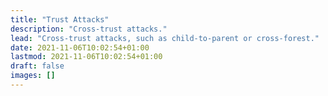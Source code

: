 ```yaml
---
title: "Trust Attacks"
description: "Cross-trust attacks."
lead: "Cross-trust attacks, such as child-to-parent or cross-forest."
date: 2021-11-06T10:02:54+01:00
lastmod: 2021-11-06T10:02:54+01:00
draft: false
images: []
---
```

